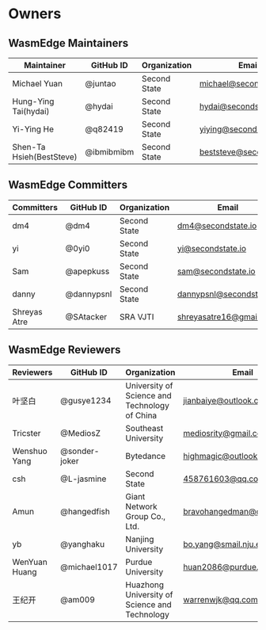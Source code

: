 # Owners

## WasmEdge Maintainers

| Maintainer               | GitHub ID  | Organization | Email                      |
| ---------------          | ---------  | -----------  | -----------                |
| Michael Yuan             | @juntao    | Second State | <michael@secondstate.io>   |
| Hung-Ying Tai(hydai)     | @hydai     | Second State | <hydai@secondstate.io>     |
| Yi-Ying He               | @q82419    | Second State | <yiying@secondstate.io>    |
| Shen-Ta Hsieh(BestSteve) | @ibmibmibm | Second State | <beststeve@secondstate.io> |

## WasmEdge Committers

| Committers      | GitHub ID  | Organization | Email                      |
| --------------- | ---------  | -----------  | -----------                |
| dm4             | @dm4       | Second State | <dm4@secondstate.io>       |
| yi              | @0yi0      | Second State | <yi@secondstate.io>        |
| Sam             | @apepkuss  | Second State | <sam@secondstate.io>       |
| danny           | @dannypsnl | Second State | <dannypsnl@secondstate.io> |
| Shreyas Atre    | @SAtacker  | SRA VJTI     | <shreyasatre16@gmail.com>  |

## WasmEdge Reviewers

| Reviewers       | GitHub ID     | Organization                                  | Email                        |
| --------------- | ---------     | -----------                                   | -----------                  |
| 叶坚白          | @gusye1234    | University of Science and Technology of China | <jianbaiye@outlook.com>      |
| Tricster        | @MediosZ      | Southeast University                          | <mediosrity@gmail.com>       |
| Wenshuo Yang    | @sonder-joker | Bytedance                                     | <highmagic@outlook.com>      |
| csh             | @L-jasmine    | Second State                                  | <458761603@qq.com>           |
| Amun            | @hangedfish   | Giant Network Group Co., Ltd.                 | <bravohangedman@outlook.com> |
| yb              | @yanghaku     | Nanjing University                            | <bo.yang@smail.nju.edu.cn>   |
| WenYuan Huang   | @michael1017  | Purdue University                             | <huan2086@purdue.edu>        |
| 王纪开          | @am009        | Huazhong University of Science and Technology | <warrenwjk@qq.com>           |
